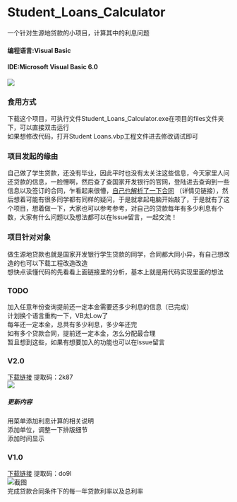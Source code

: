 # Student_Loans_Calculator
一个针对生源地贷款的小项目，计算其中的利息问题
#### 编程语言:Visual Basic    
#### IDE:Microsoft Visual Basic 6.0   
![](https://i.imgur.com/FMNrvsA.jpg)
### 食用方式   
下载这个项目，可执行文件Student_Loans_Calculator.exe在项目的files文件夹下，可以直接双击运行  
如果想修改代码，打开Student Loans.vbp工程文件进去修改调试即可   
### 项目发起的缘由
自己做了学生贷款，还没有毕业，因此平时也没有太关注这些信息，今天家里人问还贷款的信息，一脸懵啊，然后查了查国家开发银行的官网，登陆进去查询到一些信息以及签订的合同，乍看起来很懵，[自己也解析了一下合同](http://note.youdao.com/noteshare?id=3bfdcedbb35f23c29d5fbc1a4f0c8a58) （详情见链接），然后想着可能有很多同学都有同样的疑问，于是就拿起电脑开始敲了，于是就有了这个项目，想着做一下，大家也可以参考参考，对自己的贷款每年有多少利息有个数，大家有什么问题以及想法都可以在Issue留言，一起交流！  

### 项目针对对象
做生源地贷款也就是国家开发银行学生贷款的同学，合同都大同小异，有自己想改造的也可以下载工程改造改造  
想快点读懂代码的先看看上面链接里的分析，基本上就是用代码实现里面的想法
### TODO
加入任意年份查询提前还一定本金需要还多少利息的信息（已完成）   
计划换个语言重构一下，VB太Low了     
每年还一定本金，总共有多少利息，多少年还完   
如有多个贷款合同，提前还一定本金，怎么分配最合理   
暂且想到这些，如果有想要加入的功能也可以在Issue留言
### V2.0
[下载链接](https://pan.baidu.com/s/1X8HjdFR9ZOaMCvTP9Ppx4w)
提取码：2k87    
![](https://i.imgur.com/o5XZZRi.jpg)   
##### 更新内容   
用菜单添加利息计算的相关说明   
添加单位，调整一下排版细节   
添加时间显示   
### V1.0
[下载链接](https://pan.baidu.com/s/1R5Cjt745vmem63kn3JwMUg)
提取码：do9l  
![截图](https://github.com/geekerboy/Student_Loans_Calculator/raw/master/files/v1.0_picture.jpg)  
完成贷款合同条件下的每一年贷款利率以及总利率

